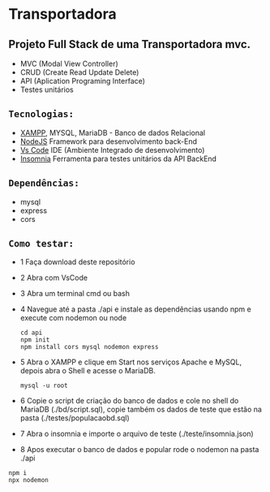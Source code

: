 #  Transportadora 
## Projeto Full Stack de uma Transportadora mvc.

- MVC (Modal View Controller)
- CRUD (Create Read Update Delete)
- API (Aplication Programing Interface)
- Testes unitários

## `Tecnologias:`
- [XAMPP](https://www.apachefriends.org/pt_br/index.html), MYSQL, MariaDB - Banco de dados Relacional
- [NodeJS](https://nodejs.org/en) Framework para desenvolvimento back-End
- [Vs Code](https://code.visualstudio.com) IDE (Ambiente Integrado de desenvolvimento)
- [Insomnia](https://app.insomnia.rest/app/organization/create) Ferramenta para testes unitários da API BackEnd

## `Dependências:`
- mysql
- express
- cors
 
## `Como testar:`
- 1 Faça download deste repositório
- 2 Abra com VsCode
- 3 Abra um terminal cmd ou bash
- 4 Navegue até a pasta ./api e instale as dependências usando npm e execute com nodemon ou node

  ```
  cd api
  npm init
  npm install cors mysql nodemon express
  ```
 - 5 Abra o XAMPP e clique em Start nos serviços Apache e MySQL, depois abra o Shell e acesse o MariaDB.

    ```
    mysql -u root
     ```
 - 6 Copie o script de criação do banco de dados e cole no shell do MariaDB (./bd/script.sql), copie também os dados de teste que estão na pasta (./testes/populacaobd.sql)
 - 7 Abra o insomnia e importe o arquivo de teste (./teste/insomnia.json)
 - 8 Apos executar o banco de dados e popular rode o nodemon na pasta ./api

 ```
 npm i 
 npx nodemon
```
 

